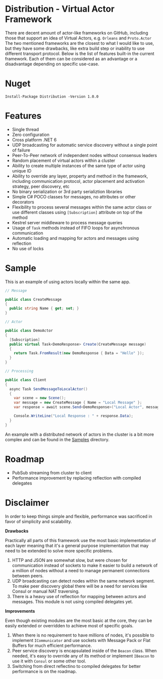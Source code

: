# Distribution - Virtual Actor Framework

There are decent amount of actor-like frameworks on GitHub, including those that support an idea of Virtual Actors, e.g. `Orleans` and `Proto.Actor`  
The two mentioned frameworks are the closest to what I would like to use, but they have some drawbacks, like extra build step or inability to use different transport protocol. 
Below is the list of features built-in the current framework. 
Each of them can be considered as an advantage or a disadvantage depending on specific use-case. 

# Nuget

```
Install-Package Distribution -Version 1.0.0
```
# Features

- Single thread 
- Zero configuration
- Cross platform .NET 6
- UDP broadcasting for automatic service discovery without a single point of failure 
- Peer-To-Peer network of independent nodes without consensus leaders
- Random placement of virtual actors within a cluster 
- Ability to create multiple instances of the same type of actor using unique ID 
- Ability to override any layer, property and method in the framework, including communication protocol, actor placement and activation strategy, peer discovery, etc
- No binary serialization or 3rd party serializtion libraries 
- Simple C# POCO classes for messages, no attributes or other decorators 
- Flexibility to process several messages within the same actor class or use different classes using `[Subscription]` attribute on top of the method 
- Kestrel server middleware to process message queries 
- Usage of `Task` methods instead of FIFO loops for asynchronous communication 
- Automatic loading and mapping for actors and messages using reflection 
- No use of locks

# Sample 

This is an example of using actors locally within the same app. 

```C#
// Message

public class CreateMessage
{
  public string Name { get; set; }
}

// Actor

public class DemoActor
{
  [Subscription]
  public virtual Task<DemoResponse> Create(CreateMessage message)
  {
    return Task.FromResult(new DemoResponse { Data = "Hello" });
  }
}

// Processing

public class Client
{
  async Task SendMessageToLocalActor()
  {
    var scene = new Scene();
    var message = new CreateMessage { Name = "Local Message" };
    var response = await scene.Send<DemoResponse>("Local Actor", message);

    Console.WriteLine("Local Response : " + response.Data);
  }
}
```

An example with a distributed network of actors in the cluster is a bit more complex and can be found in the [Samples](https://github.com/Indemos/Distribution/tree/main/Samples) directory.

# Roadmap 

- PubSub streaming from cluster to client
- Performance improvement by replacing reflection with compiled delegates

# Disclaimer

In order to keep things simple and flexible, performance was sacrificed in favor of simplicity and scalability. 

**Drawbacks**

Practically all parts of this framework use the most basic implementation of each layer meaning that it's a general purpose implementation that may need to be extended to solve more specific problems. 

1. HTTP and JSON are somewhat slow, but were chosen for communication instead of sockets to make it easier to build a network of a million of nodes without a need to manage permanent connections between peers. 
2. UDP broadcasting can detect nodes within the same network segment. To make peer discovery global there will be a need for services like Consul or manual NAT traversing.
3. There is a heavy use of reflection for mapping between actors and messages. This module is not using compiled delegates yet.

**Improvements**

Even though existing modules are the most basic at the core, they can be easily extended or overridden to achieve most of specific goals. 

1. When there is no requirement to have millions of nodes, it's possible to implement `ICommunicator` and use sockets with Message Pack or Flat Buffers for much efficient performance. 
2. Peer service discovery is encapsulated inside of the `Beacon` class. When needed, it's easy to override any of its method or implement `IBeacon` to use it with `Consul` or some other tool. 
3. Switching from direct reflectino to compiled delegates for better performance is on the roadmap. 
